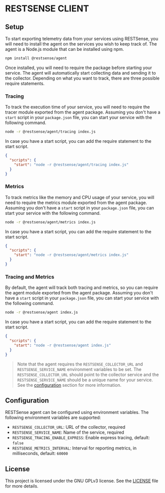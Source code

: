 # RESTSENSE CLIENT

## Setup
To start exporting telemetry data from your services using RESTSense, you will need to install the agent on the services you wish to keep track of. The agent is a Node.js module that can be installed using npm.

```bash
npm install @restsense/agent
```

Once installed, you will need to require the package before starting your service. The agent will automatically start collecting data and sending it to the collector. Depending on what you want to track, there are three possible require statements.

### Tracing
To track the execution time of your service, you will need to require the tracer module exported from the agent package. Assuming you don't have a `start` script in your `package.json` file, you can start your service with the following command.

```bash
node -r @restsense/agent/tracing index.js
```

In case you have a start script, you can add the require statement to the start script.

```json
{
  "scripts": {
    "start": "node -r @restsense/agent/tracing index.js"
  }
}
```

### Metrics
To track metrics like the memory and CPU usage of your service, you will need to require the metrics module exported from the agent package. Assuming you don't have a `start` script in your `package.json` file, you can start your service with the following command.

```bash
node -r @restsense/agent/metrics index.js
```

In case you have a start script, you can add the require statement to the start script.

```json
{
  "scripts": {
    "start": "node -r @restsense/agent/metrics index.js"
  }
}
```

### Tracing and Metrics
By default, the agent will track both tracing and metrics, so you can require the agent module exported from the agent package. Assuming you don't have a `start` script in your `package.json` file, you can start your service with the following command.

```bash
node -r @restsense/agent index.js
```

In case you have a start script, you can add the require statement to the start script.

```json
{
  "scripts": {
    "start": "node -r @restsense/agent index.js"
  }
}
```

> Note that the agent requires the `RESTSENSE_COLLECTOR_URL` and `RESTSENSE_SERVICE_NAME` environment variables to be set. The `RESTSENSE_COLLECTOR_URL` should point to the collector service and the `RESTSENSE_SERVICE_NAME` should be a unique name for your service. See the [configuration](#configuration) section for more information.

## Configuration

RESTSense agent can be configured using environment variables. The following environment variables are supported:

- `RESTSENSE_COLLECTOR_URL`: URL of the collector, required
- `RESTSENSE_SERVICE_NAME`: Name of the service, required
- `RESTSENSE_TRACING_ENABLE_EXPRESS`: Enable express tracing, default: `false`
- `RESTSENSE_METRICS_INTERVAL`: Interval for reporting metrics, in milliseconds, default: `60000`

## License
This project is licensed under the GNU GPLv3 license. See the [LICENSE](LICENSE) file for more details.